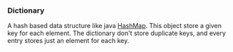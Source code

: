 ### Dictionary
A hash based data structure like java [HashMap](https://docs.oracle.com/javase/8/docs/api/java/util/HashMap.html).
This object store a given key for each element. The dictionary
don't store duplicate keys, and every entry stores just
an element for each key.
